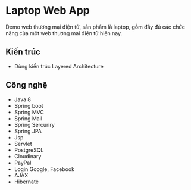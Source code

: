 # Laptop Web App

Demo web thương mại điện tử, sản phẩm là laptop, gồm đầy đủ các chức năng của một web thương mại điện tử hiện nay.

## Kiến trúc
- Dùng kiến trúc Layered Architecture

## Công nghệ
- Java 8
- Spring boot
- Spring MVC
- Spring Mail
- Spring Sercuriry
- Spring JPA
- Jsp
- Servlet
- PostgreSQL
- Cloudinary
- PayPal
- Login Google, Facebook
- AJAX
- Hibernate
